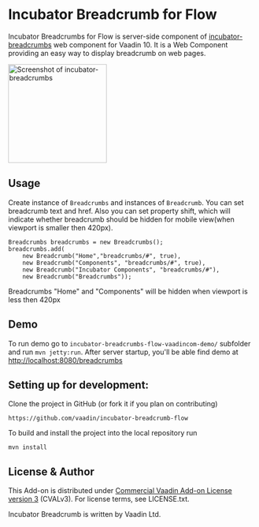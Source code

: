# Incubator Breadcrumb for Flow

Incubator Breadcrumbs for Flow is server-side component of [incubator-breadcrumbs](https://github.com/vaadin/incubator-breadcrumb) web component for Vaadin 10. 
It is a Web Component providing an easy way to display breadcrumb on web pages.

[<img src="https://raw.githubusercontent.com/vaadin/incubator-breadcrumb/master/screenshot.png" width="200" alt="Screenshot of incubator-breadcrumbs">](https://vaadin.com/directory/components/vaadinincubator-breadcrumbs)
## Usage

Create instance of `Breadcrumbs` and instances of `Breadcrumb`. You can set breadcrumb text and href. 
Also you can set property shift, which will indicate whether breadcrumb should be hidden for 
mobile view(when viewport is smaller then 420px).
```
Breadcrumbs breadcrumbs = new Breadcrumbs();
breadcrumbs.add(
    new Breadcrumb("Home","breadcrumbs/#", true),
    new Breadcrumb("Components", "breadcrumbs/#", true),
    new Breadcrumb("Incubator Components", "breadcrumbs/#"),
    new Breadcrumb("Breadcrumbs"));
```
Breadcrumbs "Home" and "Components" will be hidden when viewport is less then 420px  

## Demo
To run demo go to `incubator-breadcrumbs-flow-vaadincom-demo/` subfolder and run `mvn jetty:run`.
After server startup, you'll be able find demo at [http://localhost:8080/breadcrumbs](http://localhost:8080/breadcrumbs)

## Setting up for development:

Clone the project in GitHub (or fork it if you plan on contributing)

```
https://github.com/vaadin/incubator-breadcrumb-flow
```

To build and install the project into the local repository run 

```mvn install ```

## License & Author

This Add-on is distributed under [Commercial Vaadin Add-on License version 3](http://vaadin.com/license/cval-3) (CVALv3). For license terms, see LICENSE.txt.

Incubator Breadcrumb is written by Vaadin Ltd.

